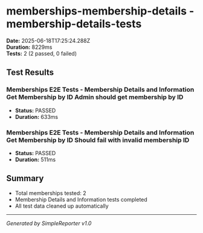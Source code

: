 # memberships-membership-details - membership-details-tests

**Date:** 2025-06-18T17:25:24.288Z  
**Duration:** 8229ms  
**Tests:** 2 (2 passed, 0 failed)

## Test Results


### Memberships E2E Tests - Membership Details and Information Get Membership by ID Admin should get membership by ID
- **Status:** PASSED
- **Duration:** 633ms



### Memberships E2E Tests - Membership Details and Information Get Membership by ID Should fail with invalid membership ID
- **Status:** PASSED
- **Duration:** 511ms



## Summary

- Total memberships tested: 2
- Membership Details and Information tests completed
- All test data cleaned up automatically

---
*Generated by SimpleReporter v1.0*
